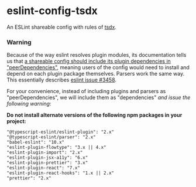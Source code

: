 # eslint-config-tsdx

An ESLint shareable config with rules of [tsdx](https://github.com/formium/tsdx).

### Warning

Because of the way eslint resolves plugin modules, 
its documentation tells us that [a shareable config should include its plugin dependencies in "peerDependencies"](https://eslint.org/docs/developer-guide/shareable-configs.html#publishing-a-shareable-config),
meaning users of the config would need to install and depend on each plugin package themselves.
Parsers work the same way. 
This essentially describes [eslint issue #3458](https://github.com/eslint/eslint/issues/3458). 

For your convenience, 
instead of including plugins and parsers as "peerDependencies", 
we will include them as "dependencies" *and issue the following warning*:

**Do not install alternate versions of the following npm packages in your project:**

```
"@typescript-eslint/eslint-plugin": "2.x"
"@typescript-eslint/parser": "2.x"
"babel-eslint": "10.x"
"eslint-plugin-flowtype": "3.x || 4.x"
"eslint-plugin-import": "2.x"
"eslint-plugin-jsx-a11y": "6.x"
"eslint-plugin-prettier": "3.x"
"eslint-plugin-react": "7.x"
"eslint-plugin-react-hooks": "1.x || 2.x"
"prettier": "2.x"
```

